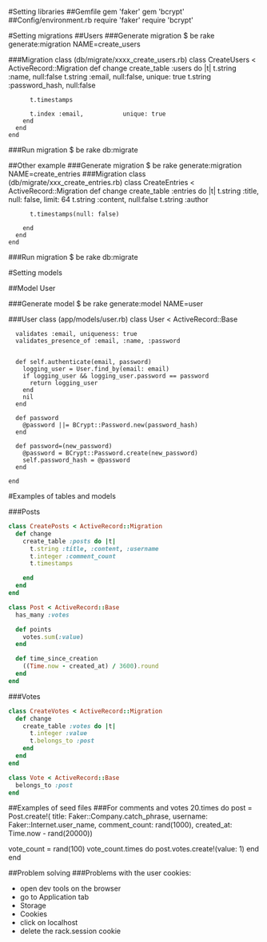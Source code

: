 
#Setting libraries
##Gemfile
    gem 'faker'
    gem 'bcrypt'
##Config/environment.rb
    require 'faker'
    require 'bcrypt'

#Setting migrations
##Users
###Generate migration
$ be rake generate:migration NAME=create_users

###Migration class (db/migrate/xxxx_create_users.rb)
    class CreateUsers < ActiveRecord::Migration
      def change
        create_table :users do |t|
          t.string :name,           null:false
          t.string :email,          null:false,  unique: true
          t.string :password_hash,  null:false

          t.timestamps

          t.index :email,           unique: true
        end
      end
    end

###Run migration
$ be rake db:migrate

##Other example
###Generate migration
$ be rake generate:migration NAME=create_entries
###Migration class (db/migrate/xxx_create_entries.rb)
    class CreateEntries < ActiveRecord::Migration
      def change
        create_table :entries do |t|
          t.string    :title,   null: false, limit: 64
          t.string    :content, null:false
          t.string    :author

          t.timestamps(null: false)

        end
      end
    end
###Run migration
$ be rake db:migrate

#Setting models

##Model User

###Generate model
$ be rake generate:model NAME=user

###User class (app/models/user.rb)
    class User < ActiveRecord::Base

      validates :email, uniqueness: true
      validates_presence_of :email, :name, :password


      def self.authenticate(email, password)
        logging_user = User.find_by(email: email)
        if logging_user && logging_user.password == password
          return logging_user
        end
        nil
      end

      def password
        @password ||= BCrypt::Password.new(password_hash)
      end

      def password=(new_password)
        @password = BCrypt::Password.create(new_password)
        self.password_hash = @password
      end

    end





#Examples of tables and models

###Posts
```ruby
class CreatePosts < ActiveRecord::Migration
  def change
    create_table :posts do |t|
      t.string :title, :content, :username
      t.integer :comment_count
      t.timestamps

    end
  end
end
```

```ruby
class Post < ActiveRecord::Base
  has_many :votes

  def points
    votes.sum(:value)
  end

  def time_since_creation
    ((Time.now - created_at) / 3600).round
  end
end
```
###Votes

```ruby
class CreateVotes < ActiveRecord::Migration
  def change
    create_table :votes do |t|
      t.integer :value
      t.belongs_to :post
    end
  end
end
```

```ruby
class Vote < ActiveRecord::Base
  belongs_to :post
end
```

##Examples of seed files
###For comments and votes
20.times do
  post = Post.create!( title: Faker::Company.catch_phrase,
               username: Faker::Internet.user_name,
               comment_count: rand(1000),
               created_at: Time.now - rand(20000))

  vote_count = rand(100)
  vote_count.times do
    post.votes.create!(value: 1)
  end
end



##Problem solving
###Problems with the user cookies:
- open dev tools on the browser
- go to Application tab
- Storage
- Cookies
- click on localhost
- delete the rack.session cookie